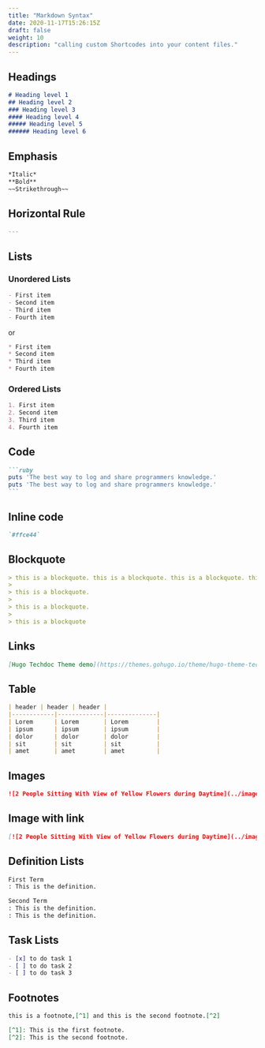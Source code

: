 ```yaml
---
title: "Markdown Syntax"
date: 2020-11-17T15:26:15Z
draft: false
weight: 10
description: "calling custom Shortcodes into your content files."
---
```


## Headings

```markdown
# Heading level 1
## Heading level 2
### Heading level 3
#### Heading level 4
##### Heading level 5
###### Heading level 6
```

## Emphasis

```markdown
*Italic*  
**Bold**  
~~Strikethrough~~
```

## Horizontal Rule

```markdown
---
```

## Lists

### Unordered Lists

```markdown
- First item
- Second item
- Third item
- Fourth item
```

or

```markdown
* First item
* Second item
* Third item
* Fourth item
```

### Ordered Lists

```markdown
1. First item
2. Second item
3. Third item
4. Fourth item
```

## Code

````markdown
```ruby
puts 'The best way to log and share programmers knowledge.'
puts 'The best way to log and share programmers knowledge.'
```
````

## Inline code

```markdown
`#ffce44`
```

## Blockquote

```markdown
> this is a blockquote. this is a blockquote. this is a blockquote. this is a blockquote. this is a blockquote. this is a blockquote.
>
> this is a blockquote.
>
> this is a blockquote.
>
> this is a blockquote
```

## Links

```markdown
[Hugo Techdoc Theme demo](https://themes.gohugo.io/theme/hugo-theme-techdoc/)
```

## Table

```markdown
| header | header | header |
|------------|-------------|--------------|
| Lorem      | Lorem       | Lorem        |
| ipsum      | ipsum       | ipsum        |
| dolor      | dolor       | dolor        |
| sit        | sit         | sit          |
| amet       | amet        | amet         |
```

## Images

```markdown
![2 People Sitting With View of Yellow Flowers during Daytime](../images/pexels-photo-196666.jpeg "sample")
```


## Image with link

```markdown
[![2 People Sitting With View of Yellow Flowers during Daytime](../images/pexels-photo-196666.jpeg)](https://www.pexels.com/photo/2-people-sitting-with-view-of-yellow-flowers-during-daytime-196666/)
```

## Definition Lists

```markdown
First Term
: This is the definition.

Second Term
: This is the definition.
: This is the definition.
```

## Task Lists

```markdown
- [x] to do task 1
- [ ] to do task 2
- [ ] to do task 3
```

## Footnotes

```markdown
this is a footnote,[^1] and this is the second footnote.[^2]

[^1]: This is the first footnote.
[^2]: This is the second footnote.
```
